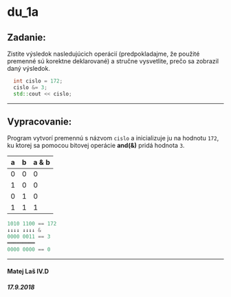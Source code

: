 # du_1a

## Zadanie:

Zistite výsledok nasledujúcich operácií (predpokladajme, že použité premenné sú korektne deklarované) a stručne vysvetlite, prečo sa zobrazil daný výsledok.

```cpp
  int cislo = 172;
  cislo &= 3;
  std::cout << cislo;
```

---

## Vypracovanie:

Program vytvorí premennú s názvom `cislo` a inicializuje ju na hodnotu `172`, ku ktorej sa pomocou bitovej operácie **and(&)** pridá hodnota `3`.

| a | b | a & b |
| - | - | ----- |
| 0 | 0 | 0     |
| 1 | 0 | 0     |
| 0 | 1 | 0     |
| 1 | 1 | 1     |

```cpp
1010 1100 == 172
↓↓↓↓ ↓↓↓↓ &
0000 0011 == 3
═════════	
0000 0000 == 0
```

---

#### Matej Laš IV.D
##### 17.9.2018